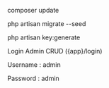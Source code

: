 composer update

php artisan migrate --seed

php artisan key:generate

Login Admin CRUD ({app}/login)

Username : admin

Password : admin
